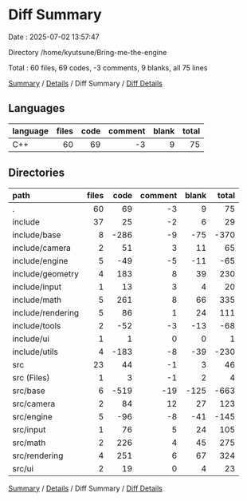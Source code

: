 # Diff Summary

Date : 2025-07-02 13:57:47

Directory /home/kyutsune/Bring-me-the-engine

Total : 60 files,  69 codes, -3 comments, 9 blanks, all 75 lines

[Summary](results.md) / [Details](details.md) / Diff Summary / [Diff Details](diff-details.md)

## Languages
| language | files | code | comment | blank | total |
| :--- | ---: | ---: | ---: | ---: | ---: |
| C++ | 60 | 69 | -3 | 9 | 75 |

## Directories
| path | files | code | comment | blank | total |
| :--- | ---: | ---: | ---: | ---: | ---: |
| . | 60 | 69 | -3 | 9 | 75 |
| include | 37 | 25 | -2 | 6 | 29 |
| include/base | 8 | -286 | -9 | -75 | -370 |
| include/camera | 2 | 51 | 3 | 11 | 65 |
| include/engine | 5 | -49 | -5 | -11 | -65 |
| include/geometry | 4 | 183 | 8 | 39 | 230 |
| include/input | 1 | 13 | 3 | 4 | 20 |
| include/math | 5 | 261 | 8 | 66 | 335 |
| include/rendering | 5 | 86 | 1 | 24 | 111 |
| include/tools | 2 | -52 | -3 | -13 | -68 |
| include/ui | 1 | 1 | 0 | 0 | 1 |
| include/utils | 4 | -183 | -8 | -39 | -230 |
| src | 23 | 44 | -1 | 3 | 46 |
| src (Files) | 1 | 3 | -1 | 2 | 4 |
| src/base | 6 | -519 | -19 | -125 | -663 |
| src/camera | 2 | 84 | 12 | 27 | 123 |
| src/engine | 5 | -96 | -8 | -41 | -145 |
| src/input | 1 | 76 | 5 | 24 | 105 |
| src/math | 2 | 226 | 4 | 45 | 275 |
| src/rendering | 4 | 251 | 6 | 67 | 324 |
| src/ui | 2 | 19 | 0 | 4 | 23 |

[Summary](results.md) / [Details](details.md) / Diff Summary / [Diff Details](diff-details.md)